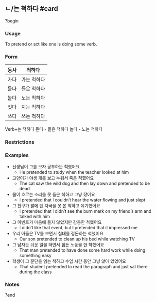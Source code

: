 ## ㄴ/는 척하다 #card
?begin
### Usage
To pretend or act like one is doing some verb.
### Form
| 동사  | 척하다    |
| --- | ------ |
| 가다  | 가는 척하다 |
| 듣다  | 들은 척하다 |
| 놀다  | 노는 척하다 |
| 짓다  | 지는 척하다 |
| 쓰다  | 쓰는 척하다 |
Verb+는 척하다
듣다 - 들은 척하다
놀다 - 노는 척하다
### Restrictions
### Examples
* 선생님이 그를 보자 공부하는 척했어요
	* He pretended to study when the teacher looked at him
* 고양이가 야생 개를 보고 누워서 죽은 척했어요
	* The cat saw the wild dog and then lay down and pretended to be dead
* 물이 흐르는 소리를 못 들은 척하고 그냥 잤어요
	* I pretended that I couldn’t hear the water flowing and just slept
* 그 친구가 팔에 덴 자국을 못 본 척하고 얘기했어요
	* I pretended that I didn’t see the burn mark on my friend’s arm and talked with him
* 그 이벤트가 마음에 들지 않았지만 감동한 척했어요
	* I didn’t like that event, but I pretended that it impressed me
* 우리 아들은 TV를 보면서 침대를 정돈하는 척했어요
	* Our son pretended to clean up his bed while watching TV
* 그 남자는 쉬운 일을 하면서 힘든 노동을 한 척했어요
	* That man pretended to have done some hard work while doing something easy
* 학생이 그 문단을 읽는 척하고 수업 시간 동안 그냥 앉아 있었어요
	* That student pretended to read the paragraph and just sat there during the class
### Notes
?end

